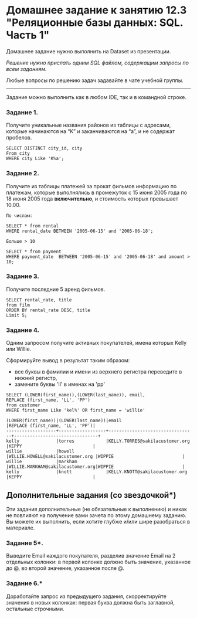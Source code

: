 # Домашнее задание к занятию 12.3 "Реляционные базы данных: SQL. Часть 1"

Домашнее задание нужно выполнить на Dataset из презентации.

*Решение нужно прислать одним SQL файлом, содержащим запросы по всем заданиям.*

Любые вопросы по решению задач задавайте в чате учебной группы.


---

Задание можно выполнить как в любом IDE, так и в командной строке.

### Задание 1.

Получите уникальные названия районов из таблицы с адресами, которые начинаются на “K” и заканчиваются на “a”, и не содержат пробелов.

```
SELECT DISTINCT city_id, city
From city
WHERE city Like 'K%a';
```
### Задание 2.

Получите из таблицы платежей за прокат фильмов информацию по платежам, которые выполнялись в промежуток с 15 июня 2005 года по 18 июня 2005 года **включительно**, 
и стоимость которых превышает 10.00.

```
По числам:

SELECT * from rental
WHERE rental_date BETWEEN '2005-06-15' and '2005-06-18';

Больше > 10 

SELECT * from payment
WHERE payment_date  BETWEEN '2005-06-15' and '2005-06-18' and amount > 10;
```

### Задание 3.

Получите последние 5 аренд фильмов.

```
SELECT rental_rate, title
from film
ORDER BY rental_rate DESC, title
Limit 5;
```

### Задание 4.

Одним запросом получите активных покупателей, имена которых Kelly или Willie. 

Сформируйте вывод в результат таким образом:
- все буквы в фамилии и имени из верхнего регистра переведите в нижний регистр,
- замените буквы 'll' в именах на 'pp'

```
SELECT (LOWER(first_name)),(LOWER(last_name)), email,
REPLACE (first_name, 'LL', 'PP')
from customer
WHERE first_name Like 'kel%' OR first_name = 'willie'
```
```
(LOWER(first_name))|(LOWER(last_name))|email                            |REPLACE (first_name, 'LL', 'PP')|
-------------------+------------------+---------------------------------+--------------------------------+
kelly              |torres            |KELLY.TORRES@sakilacustomer.org  |KEPPY                           |
willie             |howell            |WILLIE.HOWELL@sakilacustomer.org |WIPPIE                          |
willie             |markham           |WILLIE.MARKHAM@sakilacustomer.org|WIPPIE                          |
kelly              |knott             |KELLY.KNOTT@sakilacustomer.org   |KEPPY                           |

```
## Дополнительные задания (со звездочкой*)
Эти задания дополнительные (не обязательные к выполнению) и никак не повлияют на получение вами зачета по этому домашнему заданию. Вы можете их выполнить, если хотите глубже и/или шире разобраться в материале.

### Задание 5*.

Выведите Email каждого покупателя, разделив значение Email на 2 отдельных колонки: в первой колонке должно быть значение, указанное до @, во второй значение, указанное после @.

### Задание 6.*

Доработайте запрос из предыдущего задания, скорректируйте значения в новых колонках: первая буква должна быть заглавной, остальные строчными.